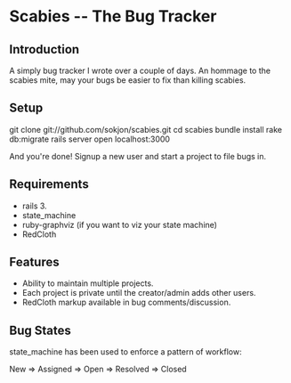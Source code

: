 Scabies -- The Bug Tracker
====================

Introduction
---------------------
A simply bug tracker I wrote over a couple of days.
An hommage to the scabies mite, may your bugs be easier to fix than killing scabies.

Setup
---------------------
git clone git://github.com/sokjon/scabies.git
cd scabies
bundle install
rake db:migrate
rails server
open localhost:3000

And you're done! Signup a new user and start a project to file bugs in.

Requirements
---------------------
*   rails 3.
*   state_machine
*   ruby-graphviz (if you want to viz your state machine)
*   RedCloth

Features
---------------------
*   Ability to maintain multiple projects.
*   Each project is private until the creator/admin adds other users.
*   RedCloth markup available in bug comments/discussion.

Bug States
---------------------
state_machine has been used to enforce a pattern of workflow:

New => Assigned => Open => Resolved => Closed
